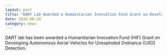 ```yaml
---
layout: post
title: "DART Lab Awarded a Humanitarian Innovation Fund Grant on Developing Autonomous Aerial Vehicles for Unexploded Ordnance Detection"
date: 2016-08-24
category: news
---
```

DART lab has been awarded a Humanitarian Innovation Fund (HIF) Grant on Developing Autonomous Aerial Vehicles for Unexploded Ordnance (UXO) Detection.
